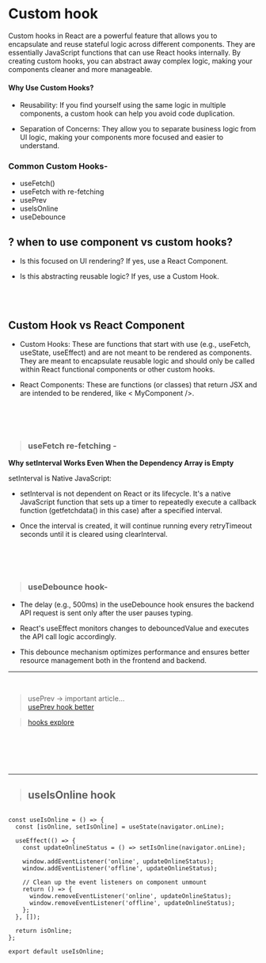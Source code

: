 # Custom hook

Custom hooks in React are a powerful feature that allows you to encapsulate and reuse stateful logic across different components. They are essentially JavaScript functions that can use React hooks internally. By creating custom hooks, you can abstract away complex logic, making your components cleaner and more manageable.

#### Why Use Custom Hooks?
* Reusability: If you find yourself using the same logic in multiple components, a custom hook can help you avoid code duplication.

* Separation of Concerns: They allow you to separate business logic from UI logic, making your components more focused and easier to understand.


### Common Custom Hooks-
* useFetch()
* useFetch with re-fetching
* usePrev
* uselsOnline
* useDebounce


##

## ? when to use component vs custom hooks?

* Is this focused on UI rendering? If yes, use a React Component.

* Is this abstracting reusable logic? If yes, use a Custom Hook.


<br>
<br>




## Custom Hook vs React Component

* Custom Hooks: These are functions that start with use (e.g., useFetch, useState, useEffect) and are not meant to be rendered as components. They are meant to encapsulate reusable logic and should only be called within React functional components or other custom hooks.

* React Components: These are functions (or classes) that return JSX and are intended to be rendered, like < MyComponent />.


<br>
<br>
<br>



>### useFetch re-fetching - 

**Why setInterval Works Even When the Dependency Array is Empty**

setInterval is Native JavaScript:

* setInterval is not dependent on React or its lifecycle. It's a native JavaScript function that sets up a timer to repeatedly execute a callback function (getfetchdata() in this case) after a specified interval.

* Once the interval is created, it will continue running every retryTimeout seconds until it is cleared using clearInterval.

<br>
<br>
<br>

>### useDebounce hook- 

* The delay (e.g., 500ms) in the useDebounce hook ensures the backend API request is sent only after the user pauses typing.

* React's useEffect monitors changes to debouncedValue and executes the API call logic accordingly.

* This debounce mechanism optimizes performance and ensures better resource management both in the frontend and backend.


---
<br>

>usePrev -> important article... <br>
[usePrev hook better ](https://giacomocerquone.com/blog/life-death-useprevious-hook/)


> [hooks explore](https://usehooks.com/)








<br>
<br>
<br>
<br>

 ---

>## useIsOnline hook




```import { useEffect, useState } from 'react';

const useIsOnline = () => {
  const [isOnline, setIsOnline] = useState(navigator.onLine);

  useEffect(() => {
    const updateOnlineStatus = () => setIsOnline(navigator.onLine);

    window.addEventListener('online', updateOnlineStatus);
    window.addEventListener('offline', updateOnlineStatus);

    // Clean up the event listeners on component unmount
    return () => {
      window.removeEventListener('online', updateOnlineStatus);
      window.removeEventListener('offline', updateOnlineStatus);
    };
  }, []);

  return isOnline;
};

export default useIsOnline;
```
